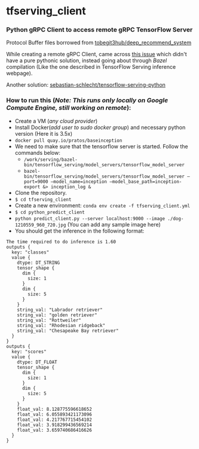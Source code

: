 # tfserving_client
### Python gRPC Client to access remote gRPC TensorFlow Server

Protocol Buffer files borrowed from [tobegit3hub/deep_recommend_system](https://github.com/tobegit3hub/deep_recommend_system/tree/master/python_predict_client)

While creating a remote gRPC Client, came across [this issue](https://github.com/tensorflow/serving/issues/237) which didn't have a pure pythonic solution, instead going about through _Bazel_ compilation (Like the one described in TensorFlow Serving inference webpage).

Another solution: [sebastian-schlecht/tensorflow-serving-python](https://github.com/sebastian-schlecht/tensorflow-serving-python)

### How to run this (_Note: This runs only locally on Google Compute Engine, still working on remote_):
- Create a VM (_any cloud provider_)
- Install Docker(_add user to sudo docker group_) and necessary python version (Here it is 3.5x)
- `docker pull quay.io/pratos/baseinception`
- We need to make sure that the tensorflow server is started. Follow the commands below:
    * `/work/serving/bazel-bin/tensorflow_serving/model_servers/tensorflow_model_server`
    * `bazel-bin/tensorflow_serving/model_servers/tensorflow_model_server –port=9000 –model_name=inception –model_base_path=inception-export &> inception_log &`
- Clone the repository.
- `$ cd tfserving_client`
- Create a new environment: `conda env create -f tfserving_client.yml`
- `$ cd python_predict_client`
- `python predict_client.py --server localhost:9000 --image ./dog-1210559_960_720.jpg` (You can add any sample image here)
- You should get the inference in the following format:
```
The time required to do inference is 1.60
outputs {
  key: "classes"
  value {
    dtype: DT_STRING
    tensor_shape {
      dim {
        size: 1
      }
      dim {
        size: 5
      }
    }
    string_val: "Labrador retriever"
    string_val: "golden retriever"
    string_val: "Rottweiler"
    string_val: "Rhodesian ridgeback"
    string_val: "Chesapeake Bay retriever"
  }
}
outputs {
  key: "scores"
  value {
    dtype: DT_FLOAT
    tensor_shape {
      dim {
        size: 1
      }
      dim {
        size: 5
      }
    }
    float_val: 8.128775596618652
    float_val: 6.055893421173096
    float_val: 4.217767715454102
    float_val: 3.918299436569214
    float_val: 3.659740686416626
  }
}
	
```
